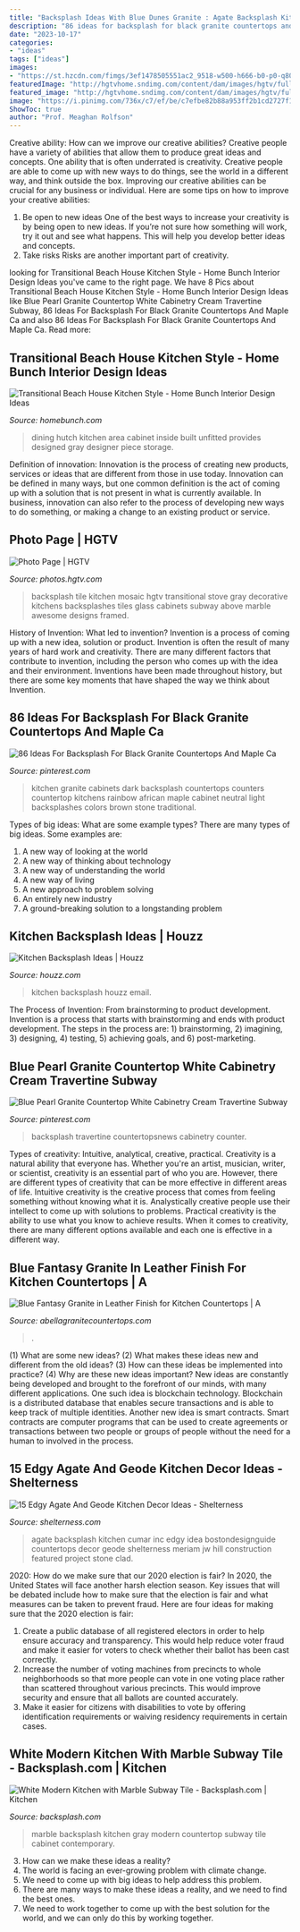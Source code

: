 ```yaml
---
title: "Backsplash Ideas With Blue Dunes Granite : Agate Backsplash Kitchen Cumar Inc Edgy Idea Bostondesignguide Countertops Decor Geode Shelterness Meriam Jw Hill Construction Featured Project Stone Clad"
description: "86 ideas for backsplash for black granite countertops and maple ca"
date: "2023-10-17"
categories:
- "ideas"
tags: ["ideas"]
images:
- "https://st.hzcdn.com/fimgs/3ef1478505551ac2_9518-w500-h666-b0-p0-q80--transitional-kitchen.jpg"
featuredImage: "http://hgtvhome.sndimg.com/content/dam/images/hgtv/fullset/2013/3/19/1/DP_Drury-Design-Transistional-Kitchen-Stove-Backsplash_s3x4.jpg.rend.hgtvcom.616.822.suffix/1400976335300.jpeg"
featured_image: "http://hgtvhome.sndimg.com/content/dam/images/hgtv/fullset/2013/3/19/1/DP_Drury-Design-Transistional-Kitchen-Stove-Backsplash_s3x4.jpg.rend.hgtvcom.616.822.suffix/1400976335300.jpeg"
image: "https://i.pinimg.com/736x/c7/ef/be/c7efbe82b88a953ff2b1cd2727f171ee.jpg"
ShowToc: true
author: "Prof. Meaghan Rolfson"
---
```



Creative ability: How can we improve our creative abilities?
Creative people have a variety of abilities that allow them to produce great ideas and concepts. One ability that is often underrated is creativity. Creative people are able to come up with new ways to do things, see the world in a different way, and think outside the box. Improving our creative abilities can be crucial for any business or individual. Here are some tips on how to improve your creative abilities: 
1. Be open to new ideas
One of the best ways to increase your creativity is by being open to new ideas. If you’re not sure how something will work, try it out and see what happens. This will help you develop better ideas and concepts. 
2. Take risks
Risks are another important part of creativity.

	

		
looking for Transitional Beach House Kitchen Style - Home Bunch Interior Design Ideas you've came to the right page. We have 8 Pics about Transitional Beach House Kitchen Style - Home Bunch Interior Design Ideas like Blue Pearl Granite Countertop White Cabinetry Cream Travertine Subway, 86 Ideas For Backsplash For Black Granite Countertops And Maple Ca and also 86 Ideas For Backsplash For Black Granite Countertops And Maple Ca. Read more:
		
    
## Transitional Beach House Kitchen Style - Home Bunch Interior Design Ideas

<img loading=lazy src="https://www.homebunch.com/wp-content/uploads/Dining-Room-Hutch-Custom-Dining-Room-Hutch-Dining-Room-Hutch-Cabinet-Ideas-Dining-Room-Hutch-Design-DiningRoom-Hutch-Heidi-Piron-Design-Cabinetry.jpg" onerror="this.onerror=null;this.src='https://tse1.mm.bing.net/th?id=OIP.TGry2lubvg9In5LXYb2HPAHaLJ&amp;pid=15.1';" alt="Transitional Beach House Kitchen Style - Home Bunch Interior Design Ideas">

_Source: homebunch.com_

>dining hutch kitchen area cabinet inside built unfitted provides designed gray designer piece storage. 

	

Definition of innovation:
Innovation is the process of creating new products, services or ideas that are different from those in use today. Innovation can be defined in many ways, but one common definition is the act of coming up with a solution that is not present in what is currently available. In business, innovation can also refer to the process of developing new ways to do something, or making a change to an existing product or service.

    
## Photo Page | HGTV

<img loading=lazy src="http://hgtvhome.sndimg.com/content/dam/images/hgtv/fullset/2013/3/19/1/DP_Drury-Design-Transistional-Kitchen-Stove-Backsplash_s3x4.jpg.rend.hgtvcom.616.822.suffix/1400976335300.jpeg" onerror="this.onerror=null;this.src='https://tse3.mm.bing.net/th?id=OIP.cmHrYPbLPdiSKBL3-aKNVgHaJ4&amp;pid=15.1';" alt="Photo Page | HGTV">

_Source: photos.hgtv.com_

>backsplash tile kitchen mosaic hgtv transitional stove gray decorative kitchens backsplashes tiles glass cabinets subway above marble awesome designs framed. 

	

History of Invention: What led to invention?
Invention is a process of coming up with a new idea, solution or product. Invention is often the result of many years of hard work and creativity. There are many different factors that contribute to invention, including the person who comes up with the idea and their environment. Inventions have been made throughout history, but there are some key moments that have shaped the way we think about Invention.

    
## 86 Ideas For Backsplash For Black Granite Countertops And Maple Ca

<img loading=lazy src="https://i.pinimg.com/736x/c7/ef/be/c7efbe82b88a953ff2b1cd2727f171ee.jpg" onerror="this.onerror=null;this.src='https://tse2.mm.bing.net/th?id=OIP.slwcAhAmuLwSSGzgMCHnDwHaLH&amp;pid=15.1';" alt="86 Ideas For Backsplash For Black Granite Countertops And Maple Ca">

_Source: pinterest.com_

>kitchen granite cabinets dark backsplash countertops counters countertop kitchens rainbow african maple cabinet neutral light backsplashes colors brown stone traditional. 

	

Types of big ideas: What are some example types?
There are many types of big ideas. Some examples are:
1. A new way of looking at the world 
2. A new way of thinking about technology 
3. A new way of understanding the world 
4. A new way of living 
5. A new approach to problem solving 
6. An entirely new industry 
7. A ground-breaking solution to a longstanding problem 

    
## Kitchen Backsplash Ideas | Houzz

<img loading=lazy src="https://st.hzcdn.com/fimgs/3ef1478505551ac2_9518-w500-h666-b0-p0-q80--transitional-kitchen.jpg" onerror="this.onerror=null;this.src='https://tse1.mm.bing.net/th?id=OIP.LFrxeeUdj17HO6VirKSyVwHaJ3&amp;pid=15.1';" alt="Kitchen Backsplash Ideas | Houzz">

_Source: houzz.com_

>kitchen backsplash houzz email. 

	

The Process of Invention: From brainstorming to product development.
Invention is a process that starts with brainstorming and ends with product development. The steps in the process are: 1) brainstorming, 2) imagining, 3) designing, 4) testing, 5) achieving goals, and 6) post-marketing.

    
## Blue Pearl Granite Countertop White Cabinetry Cream Travertine Subway

<img loading=lazy src="https://i.pinimg.com/736x/9c/e1/36/9ce136a3989890df4d1b2713f6cc233f.jpg" onerror="this.onerror=null;this.src='https://tse2.mm.bing.net/th?id=OIP.PqUD-UpOzD-fXcRU9SHmkAHaLG&amp;pid=15.1';" alt="Blue Pearl Granite Countertop White Cabinetry Cream Travertine Subway">

_Source: pinterest.com_

>backsplash travertine countertopsnews cabinetry counter. 

	

Types of creativity: Intuitive, analytical, creative, practical.
Creativity is a natural ability that everyone has. Whether you're an artist, musician, writer, or scientist, creativity is an essential part of who you are. However, there are different types of creativity that can be more effective in different areas of life. Intuitive creativity is the creative process that comes from feeling something without knowing what it is. Analystically creative people use their intellect to come up with solutions to problems. Practical creativity is the ability to use what you know to achieve results. When it comes to creativity, there are many different options available and each one is effective in a different way.

    
## Blue Fantasy Granite In Leather Finish For Kitchen Countertops | A

<img loading=lazy src="https://www.abellagranitecountertops.com/wp-content/uploads/2019/11/blue-fantasy-granite-leather-3-640x480.jpg" onerror="this.onerror=null;this.src='https://tse3.mm.bing.net/th?id=OIP.GiNZPoWXU8rH5J7A3dAhKwHaFj&amp;pid=15.1';" alt="Blue Fantasy Granite in Leather Finish for Kitchen Countertops | A">

_Source: abellagranitecountertops.com_

>. 

	

(1) What are some new ideas? (2) What makes these ideas new and different from the old ideas? (3) How can these ideas be implemented into practice? (4) Why are these new ideas important?
New ideas are constantly being developed and brought to the forefront of our minds, with many different applications. One such idea is blockchain technology. Blockchain is a distributed database that enables secure transactions and is able to keep track of multiple identities. Another new idea is smart contracts. Smart contracts are computer programs that can be used to create agreements or transactions between two people or groups of people without the need for a human to involved in the process.

    
## 15 Edgy Agate And Geode Kitchen Decor Ideas - Shelterness

<img loading=lazy src="https://i.shelterness.com/2018/03/07-a-blue-agate-backsplash-is-an-edgy-idea-for-a-contemporary-kitchen.jpg" onerror="this.onerror=null;this.src='https://tse1.mm.bing.net/th?id=OIP.uf9P8_38GmUazIxrwkJ6hwHaKp&amp;pid=15.1';" alt="15 Edgy Agate And Geode Kitchen Decor Ideas - Shelterness">

_Source: shelterness.com_

>agate backsplash kitchen cumar inc edgy idea bostondesignguide countertops decor geode shelterness meriam jw hill construction featured project stone clad. 

	

2020: How do we make sure that our 2020 election is fair?
In 2020, the United States will face another harsh election season. Key issues that will be debated include how to make sure that the election is fair and what measures can be taken to prevent fraud. Here are four ideas for making sure that the 2020 election is fair: 
1. Create a public database of all registered electors in order to help ensure accuracy and transparency. This would help reduce voter fraud and make it easier for voters to check whether their ballot has been cast correctly. 
2. Increase the number of voting machines from precincts to whole neighborhoods so that more people can vote in one voting place rather than scattered throughout various precincts. This would improve security and ensure that all ballots are counted accurately. 
3. Make it easier for citizens with disabilities to vote by offering identification requirements or waiving residency requirements in certain cases.

    
## White Modern Kitchen With Marble Subway Tile - Backsplash.com | Kitchen

<img loading=lazy src="http://backsplash.com/wp-content/uploads/2015/06/white-gray-cabinet-marble-countertop-marble-subway-kitchen-backsplash.jpg" onerror="this.onerror=null;this.src='https://tse4.mm.bing.net/th?id=OIP.2lRSlPxU1VmY-EezegDYTgHaFR&amp;pid=15.1';" alt="White Modern Kitchen with Marble Subway Tile - Backsplash.com | Kitchen">

_Source: backsplash.com_

>marble backsplash kitchen gray modern countertop subway tile cabinet contemporary. 

	

3. How can we make these ideas a reality?
1. The world is facing an ever-growing problem with climate change. 
2. We need to come up with big ideas to help address this problem. 
3. There are many ways to make these ideas a reality, and we need to find the best ones. 
4. We need to work together to come up with the best solution for the world, and we can only do this by working together.

